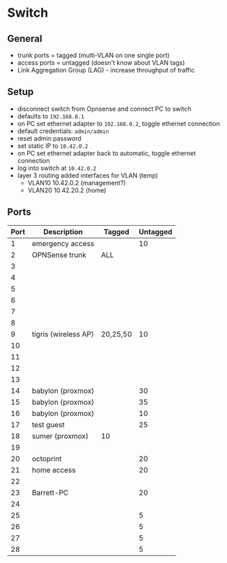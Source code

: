 # Switch

## General

- trunk ports = tagged (multi-VLAN on one single port)
- access ports = untagged (doesn't know about VLAN tags)
- Link Aggregation Group (LAG) - increase throughput of traffic

## Setup

- disconnect switch from Opnsense and connect PC to switch
- defaults to `192.168.0.1`
- on PC set ethernet adapter to `192.168.0.2`, toggle ethernet connection
- default credentials: `admin/admin`
- reset admin password
- set static IP to `10.42.0.2`
- on PC set ethernet adapter back to automatic, toggle ethernet connection
- log into switch at `10.42.0.2`
- layer 3 routing added interfaces for VLAN (temp)
  - VLAN10 10.42.0.2 (management?)
  - VLAN20 10.42.20.2 (home)

## Ports

| Port | Description            | Tagged   | Untagged |
| ---- | ---------------------- | -------- | -------- |
| 1    | emergency access       |          | 10       |
| 2    | OPNSense trunk         | ALL      |          |
| 3    |                        |          |          |
| 4    |                        |          |          |
| 5    |                        |          |          |
| 6    |                        |          |          |
| 7    |                        |          |          |
| 8    |                        |          |          |
| 9    | tigris (wireless AP)   | 20,25,50 | 10       |
| 10   |                        |          |          |
| 11   |                        |          |          |
| 12   |                        |          |          |
| 13   |                        |          |          |
| 14   | babylon (proxmox)      |          | 30       |
| 15   | babylon (proxmox)      |          | 35       |
| 16   | babylon (proxmox)      |          | 10       |
| 17   | test guest             |          | 25       |
| 18   | sumer (proxmox)        | 10       |          |
| 19   |                        |          |          |
| 20   | octoprint              |          | 20       |
| 21   | home access            |          | 20       |
| 22   |                        |          |          |
| 23   | Barrett-PC             |          | 20       |
| 24   |                        |          |          |
| 25   |                        |          | 5        |
| 26   |                        |          | 5        |
| 27   |                        |          | 5        |
| 28   |                        |          | 5        |

